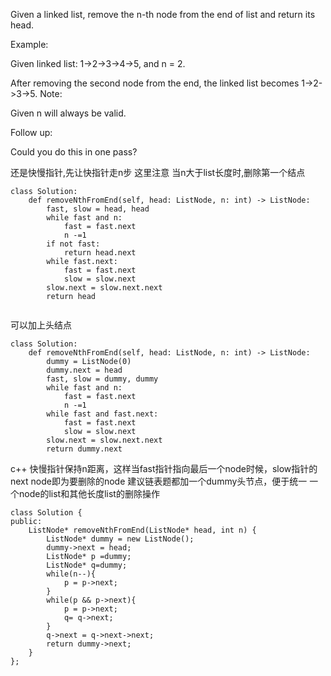 Given a linked list, remove the n-th node from the end of list and return its head.

Example:

Given linked list: 1->2->3->4->5, and n = 2.

After removing the second node from the end, the linked list becomes 1->2->3->5.
Note:

Given n will always be valid.

Follow up:

Could you do this in one pass?


还是快慢指针,先让快指针走n步
这里注意 当n大于list长度时,删除第一个结点
```
class Solution:
    def removeNthFromEnd(self, head: ListNode, n: int) -> ListNode:
        fast, slow = head, head
        while fast and n:
            fast = fast.next
            n -=1
        if not fast:
            return head.next
        while fast.next:
            fast = fast.next
            slow = slow.next
        slow.next = slow.next.next
        return head
            
```

可以加上头结点
```
class Solution:
    def removeNthFromEnd(self, head: ListNode, n: int) -> ListNode:
        dummy = ListNode(0)
        dummy.next = head
        fast, slow = dummy, dummy
        while fast and n:
            fast = fast.next
            n -=1
        while fast and fast.next:
            fast = fast.next
            slow = slow.next
        slow.next = slow.next.next
        return dummy.next
```


c++ 快慢指针保持n距离，这样当fast指针指向最后一个node时候，slow指针的next node即为要删除的node
建议链表题都加一个dummy头节点，便于统一 一个node的list和其他长度list的删除操作

```
class Solution {
public:
    ListNode* removeNthFromEnd(ListNode* head, int n) {
        ListNode* dummy = new ListNode();
        dummy->next = head;
        ListNode* p =dummy;
        ListNode* q=dummy;
        while(n--){
            p = p->next;
        }
        while(p && p->next){
            p = p->next;
            q= q->next;
        }
        q->next = q->next->next;
        return dummy->next;
    }
};
```
